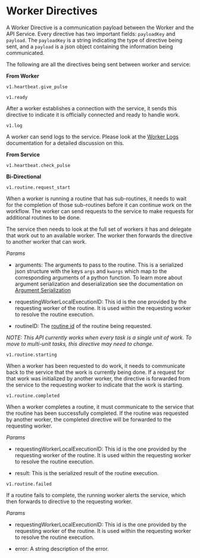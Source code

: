 # Worker Directives

A Worker Directive is a communication payload between the Worker and the API
Service. Every directive has two important fields: `payloadKey` and `payload`.
The `payloadKey` is a string indicating the type of directive being sent, and
a `payload` is a json object containing the information being communicated.

The following are all the directives being sent between worker and service:

**From Worker**

`v1.heartbeat.give_pulse`

`v1.ready`

After a worker establishes a connection with the service, it sends this
directive to indicate it is officially connected and ready to handle work.

`v1.log`

A worker can send logs to the service. Please look at the
[Worker Logs](./Worker-Logs.md) documentation for a detailed discussion on this.

**From Service**

`v1.heartbeat.check_pulse`

**Bi-Directional**

`v1.routine.request_start`

When a worker is running a routine that has sub-routines, it needs to wait for
the completion of those sub-routines before it can continue work on the
workflow. The worker can send requests to the service to make requests
for additional routines to be done.

The service then needs to look at the full set of workers it has and delegate
that work out to an available worker. The worker then forwards the directive
to another worker that can work.

_Params_

- arguments: The arguments to pass to the routine. This is a serialized
  json structure with the keys `args` and `kwargs` which map to the corresponding
  arguments of a python function. To learn more about argument serialization
  and deserialization see the documentation on
  [Argument Serialization](./Argument-Serialization.md)

- requestingWorkerLocalExecutionID: This id is the one provided by the
  requesting worker of the routine. It is used within the requesting worker
  to resolve the routine execution.

- routineID: The [routine id](./Routine-ID.md) of the routine being requested.

_NOTE: This API currently works when every task is a single unit of work.
To move to multi-unit tasks, this directive may need to change._

`v1.routine.starting`

When a worker has been requested to do work, it needs to communicate back to
the service that the work is currently being done. If a request for that work
was initialized by another worker, the directive is forwarded from the service
to the requesting worker to indicate that the work is starting.

`v1.routine.completed`

When a worker completes a routine, it must communicate to the service that the
routine has been successfully completed. If the routine was requested by
another worker, the completed directive will be forwarded to the
requesting worker.

_Params_

- requestingWorkerLocalExecutionID: This id is the one provided by the
  requesting worker of the routine. It is used within the requesting worker
  to resolve the routine execution.

- result: This is the serialized result of the routine execution.

`v1.routine.failed`

If a routine fails to complete, the running worker alerts the service, which
then forwards to directive to the requesting worker.

_Params_

- requestingWorkerLocalExecutionID: This id is the one provided by the
  requesting worker of the routine. It is used within the requesting worker
  to resolve the routine execution.

- error: A string description of the error.

